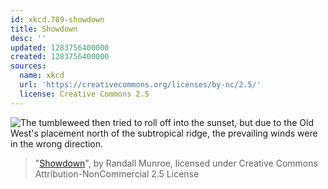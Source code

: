 ```yaml
---
id: xkcd.789-showdown
title: Showdown
desc: ''
updated: 1283756400000
created: 1283756400000
sources:
  name: xkcd
  url: 'https://creativecommons.org/licenses/by-nc/2.5/'
  license: Creative Commons 2.5
---
```

![The tumbleweed then tried to roll off into the sunset, but due to the Old West's placement north of the subtropical ridge, the prevailing winds were in the wrong direction.](https://imgs.xkcd.com/comics/showdown.png)
> "[Showdown](https://xkcd.com/789/)", by Randall Munroe, licensed under Creative Commons Attribution-NonCommercial 2.5 License

